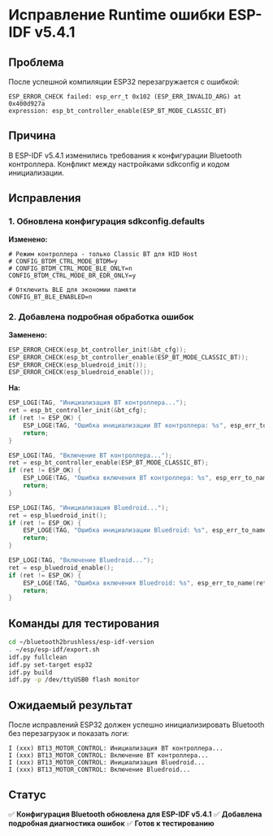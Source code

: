 # Исправление Runtime ошибки ESP-IDF v5.4.1

## Проблема
После успешной компиляции ESP32 перезагружается с ошибкой:
```
ESP_ERROR_CHECK failed: esp_err_t 0x102 (ESP_ERR_INVALID_ARG) at 0x400d927a
expression: esp_bt_controller_enable(ESP_BT_MODE_CLASSIC_BT)
```

## Причина
В ESP-IDF v5.4.1 изменились требования к конфигурации Bluetooth контроллера. Конфликт между настройками sdkconfig и кодом инициализации.

## Исправления

### 1. Обновлена конфигурация sdkconfig.defaults

**Изменено:**
```
# Режим контроллера - только Classic BT для HID Host
# CONFIG_BTDM_CTRL_MODE_BTDM=y
# CONFIG_BTDM_CTRL_MODE_BLE_ONLY=n
CONFIG_BTDM_CTRL_MODE_BR_EDR_ONLY=y

# Отключить BLE для экономии памяти
CONFIG_BT_BLE_ENABLED=n
```

### 2. Добавлена подробная обработка ошибок

**Заменено:**
```c
ESP_ERROR_CHECK(esp_bt_controller_init(&bt_cfg));
ESP_ERROR_CHECK(esp_bt_controller_enable(ESP_BT_MODE_CLASSIC_BT));
ESP_ERROR_CHECK(esp_bluedroid_init());
ESP_ERROR_CHECK(esp_bluedroid_enable());
```

**На:**
```c
ESP_LOGI(TAG, "Инициализация BT контроллера...");
ret = esp_bt_controller_init(&bt_cfg);
if (ret != ESP_OK) {
    ESP_LOGE(TAG, "Ошибка инициализации BT контроллера: %s", esp_err_to_name(ret));
    return;
}

ESP_LOGI(TAG, "Включение BT контроллера...");
ret = esp_bt_controller_enable(ESP_BT_MODE_CLASSIC_BT);
if (ret != ESP_OK) {
    ESP_LOGE(TAG, "Ошибка включения BT контроллера: %s", esp_err_to_name(ret));
    return;
}

ESP_LOGI(TAG, "Инициализация Bluedroid...");
ret = esp_bluedroid_init();
if (ret != ESP_OK) {
    ESP_LOGE(TAG, "Ошибка инициализации Bluedroid: %s", esp_err_to_name(ret));
    return;
}

ESP_LOGI(TAG, "Включение Bluedroid...");
ret = esp_bluedroid_enable();
if (ret != ESP_OK) {
    ESP_LOGE(TAG, "Ошибка включения Bluedroid: %s", esp_err_to_name(ret));
    return;
}
```

## Команды для тестирования

```bash
cd ~/bluetooth2brushless/esp-idf-version
. ~/esp/esp-idf/export.sh
idf.py fullclean
idf.py set-target esp32
idf.py build
idf.py -p /dev/ttyUSB0 flash monitor
```

## Ожидаемый результат
После исправлений ESP32 должен успешно инициализировать Bluetooth без перезагрузок и показать логи:
```
I (xxx) BT13_MOTOR_CONTROL: Инициализация BT контроллера...
I (xxx) BT13_MOTOR_CONTROL: Включение BT контроллера...
I (xxx) BT13_MOTOR_CONTROL: Инициализация Bluedroid...
I (xxx) BT13_MOTOR_CONTROL: Включение Bluedroid...
```

## Статус
✅ **Конфигурация Bluetooth обновлена для ESP-IDF v5.4.1**
✅ **Добавлена подробная диагностика ошибок**
✅ **Готов к тестированию**